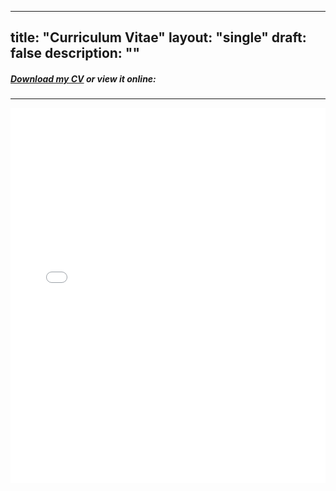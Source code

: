 
---
title: "Curriculum Vitae"
layout: "single"
draft: false
description: ""
---
##### [Download my CV](/files/CV.pdf) or view it online:
---
<iframe src="/files/CV.pdf" width="100%" height="600px" style="border: none;" loading="lazy"></iframe>

